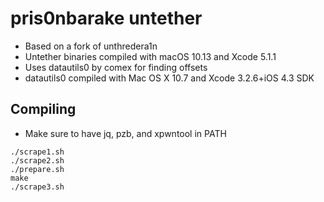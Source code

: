 # pris0nbarake untether

- Based on a fork of unthredera1n
- Untether binaries compiled with macOS 10.13 and Xcode 5.1.1
- Uses datautils0 by comex for finding offsets
- datautils0 compiled with Mac OS X 10.7 and Xcode 3.2.6+iOS 4.3 SDK

## Compiling

- Make sure to have jq, pzb, and xpwntool in PATH

```
./scrape1.sh
./scrape2.sh
./prepare.sh
make
./scrape3.sh
```
